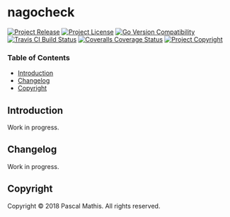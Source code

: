 # nagocheck

[![Project Release](https://img.shields.io/github/release/snapserv/nagocheck.svg)](https://github.com/snapserv/nagocheck/releases/latest)
[![Project License](https://img.shields.io/badge/license-GPL--3.0-blue.svg)](https://github.com/snapserv/nagocheck/LICENSE.txt)
[![Go Version Compatibility](https://img.shields.io/badge/go_version-1.9_--_1.10-brightgreen.svg)](https://golang.org/)
[![Travis CI Build Status](https://img.shields.io/travis/snapserv/nagocheck/master.svg)](https://travis-ci.org/snapserv/nagocheck)
[![Coveralls Coverage Status](https://img.shields.io/coveralls/github/snapserv/nagocheck/master.svg)](https://coveralls.io/github/snapserv/nagocheck?branch=master)
[![Project Copyright](http://img.shields.io/badge/copyright-Pascal_Mathis-lightgrey.svg)](https://www.pascalmathis.com/)

### Table of Contents

- [Introduction](#introduction)
- [Changelog](#changelog)
- [Copyright](#copyright)

## Introduction

Work in progress.

## Changelog

Work in progress.

## Copyright

Copyright &copy; 2018  Pascal Mathis. All rights reserved.
